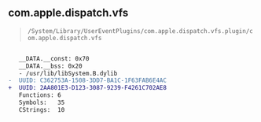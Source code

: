 ## com.apple.dispatch.vfs

> `/System/Library/UserEventPlugins/com.apple.dispatch.vfs.plugin/com.apple.dispatch.vfs`

```diff

   __DATA.__const: 0x70
   __DATA.__bss: 0x20
   - /usr/lib/libSystem.B.dylib
-  UUID: C362753A-1508-3DD7-BA1C-1F63FAB6E4AC
+  UUID: 2AA801E3-D123-3087-9239-F4261C702AE8
   Functions: 6
   Symbols:   35
   CStrings:  10

```
